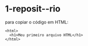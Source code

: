 # 1-reposit--rio

para copiar o código em HTML:
```
<html>
  <h1>Meu primeiro arquivo HTML</h1>
</html>
```
